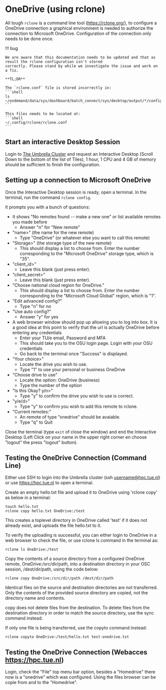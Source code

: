 # OneDrive (using rclone)

All tough `rclone` is a command line tool (https://rclone.org/), to configure a OneDrive connection a graphical environment is needed to authorize the connection to Microsoft OneDrive. Configuration of the connection only needs to be done once.

!!! bug

    We are aware that this documentation needs to be updated and that as result the rclone configuration isn't stored
    correctly. Please stand by while we investigate the issue and work on a fix.

    **TL;DR**

    The `rclone.conf` file is stored incorrectly in:
    ```shell
    ls ~/ondemand/data/sys/dashboard/batch_connect/sys/desktop/output/*/config/rclone/rclone.conf
    ``` 

    This files needs to be located at:
    ```shell
    ~/.config/rclone/rclone.conf
    ```


## Start an interactive Desktop Session

Login to [The Umbrella Cluster](https://hpc.tue.nl) and request an Interactive Desktop (Scroll Down to the bottom of the list of Tiles), 1 hour, 1 CPU and 4 GB of memory should be sufficient to finish the configuration.

## Setting up a connection to Microsoft OneDrive

Once the Interactive Desktop session is ready, open a terminal. In the terminal, run the command `rclone config`.

It prompts you with a bunch of questions:

- It shows "No remotes found -- make a new one" or list available remotes you made before
    - Answer "n" for "New remote"
- "name>" (the name for the new remote)
    - Type "OneDrive" (or whatever else you want to call this remote)
- "Storage>" (the storage type of the new remote)
    - This should display a list to choose from. Enter the number corresponding to the "Microsoft OneDrive" storage type, which is "35".
- "client_id>"
    - Leave this blank (just press enter).
- "client_secret>"
    - Leave this blank (just press enter).
- "Choose national cloud region for OneDrive."
    - This should display a list to choose from. Enter the number corresponding to the "Microsoft Cloud Global" region, which is "1".
- "Edit advanced config?"
    - Type "n" for no
- "Use auto config?"
    - Answer "y" for yes
- A web browser window should pop up allowing you to log into box. It is a good idea at this point to verify that the url is actually OneDrive before entering any credentials
    - Enter your TU/e email, Password and MFA
    - This should take you to the OSU login page. Login with your OSU credentials
    - Go back to the terminal once "Success" is displayed.
- "Your choice>"
    - Locate the drive you wish to use.
    - Type "1" to use your personal or business OneDrive
- "Choose drive to use"
    - Locate the option: OneDrive (business)
    - Type the number of the option
- "Is this Okay? y/n>"
    - Type "y" to confirm the drive you wish to use is correct.
- "y/e/d>"
    - Type "y" to confirm you wish to add this remote to rclone.
- "Current remotes:"
    - An remote of type "onedrive" should be avaiable.
    - Type "q" to Quit

Close the terminal (type `exit` of close the window) and end the Interactive Desktop (Left Click on your name in the upper right corner en choose "logout" the press "logout" button).

## Testing the OneDrive Connection (Command Line)

Either use SSH to login into the Umbrella cluster (ssh username@hpc.tue.nl) or use https://hpc.tue.nl to open a terminal.

Create an empty hello.txt file and upload it to OneDrive using 'rclone copy' as below in a terminal:

``` shell
touch hello.txt
rclone copy hello.txt OneDrive:/test
```

This creates a toplevel directory in OneDrive called 'test' if it does not already exist, and uploads the file hello.txt to it.

To verify the uploading is successful, you can either login to OneDrive in a web browser to check the file, or use rclone ls command in the terminal as:

``` shell
rclone ls OneDrive:/test
```

Copy the contents of a source directory from a configured OneDrive remote, OneDrive:/src/dir/path, into a destination directory in your OSC session, /dest/dir/path, using the code below:

``` shell
rclone copy OneDrive:/src/dir/path /dest/dir/path
```
Identical files on the source and destination directories are not transferred. Only the contents of the provided source directory are copied, not the directory name and contents.

copy does not delete files from the destination. To delete files from the destination directory in order to match the source directory, use the sync command instead.

If only one file is being transferred, use the copyto command instead:

``` shell
rclone copyto OneDrive:/test/hello.txt test-onedrive.txt
```

## Testing the OneDrive Connection (Webacces https://hpc.tue.nl)

Login, check the "File" top menu bar option, besides a "Homedrive" there now is a "onedrive" which was configured. Using the files browser can be copie from and to the "Homedrive".
